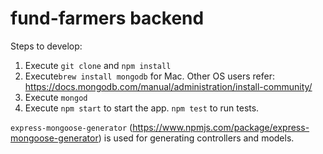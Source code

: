 # fund-farmers backend

Steps to develop:
1) Execute `git clone` and `npm install`
2) Execute`brew install mongodb` for Mac. Other OS users refer: https://docs.mongodb.com/manual/administration/install-community/
3) Execute `mongod`
4) Execute `npm start` to start the app. `npm test` to run tests.

`express-mongoose-generator` (https://www.npmjs.com/package/express-mongoose-generator) is used for generating controllers and models.
